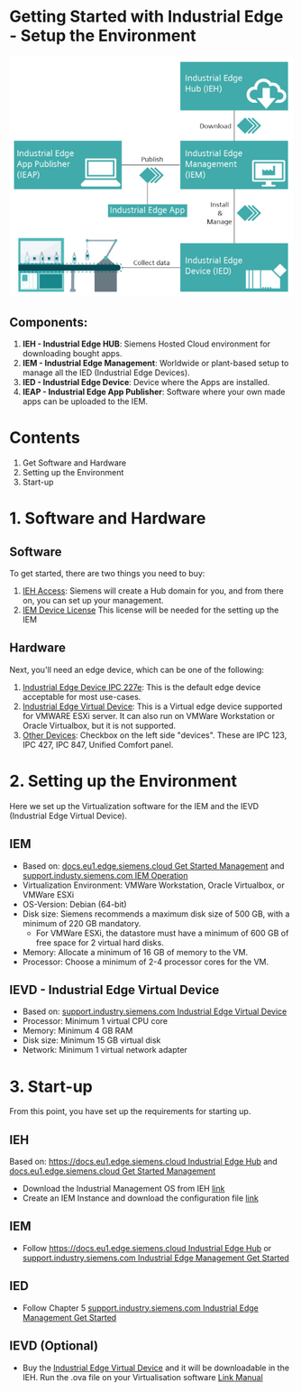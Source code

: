 # Getting Started with Industrial Edge - Setup the Environment

![Industrial Edge](assets/20230605_155403_image.png)

## Components:

1. **IEH - Industrial Edge HUB**: Siemens Hosted Cloud environment for downloading bought apps.
2. **IEM - Industrial Edge Management**: Worldwide or plant-based setup to manage all the IED (Industrial Edge Devices).
3. **IED - Industrial Edge Device**: Device where the Apps are installed.
4. **IEAP - Industrial Edge App Publisher**: Software where your own made apps can be uploaded to the IEM.

# Contents

1. Get Software and Hardware
2. Setting up the Environment
3. Start-up

# 1. Software and Hardware

## Software

To get started, there are two things you need to buy:

1. [IEH Access](https://www.dex.siemens.com/edge/manufacturing-process-industries/industrial-edge-access): Siemens will create a Hub domain for you, and from there on, you can set up your management.
2. [IEM Device License](https://www.dex.siemens.com/edge/manufacturing-process-industries/industrial-edge-device-license) This license will be needed for the setting up the IEM

## Hardware

Next, you'll need an edge device, which can be one of the following:

1. [Industrial Edge Device IPC 227e](https://www.dex.siemens.com/edge/manufacturing-process-industries/simatic-ipc227e-industrial-edge-device): This is the default edge device acceptable for most use-cases.
2. [Industrial Edge Virtual Device](https://www.dex.siemens.com/edge/manufacturing-process-industries/industrial-edge-virtual-device?cartId=584ee2f4-7d4a-475b-96ac-cfaa21ba2604&cclcl=nl_NL): This is a Virtual edge device supported for VMWARE ESXi server. It can also run on VMWare Workstation or Oracle Virtualbox, but it is not supported.
3. [Other Devices](https://www.dex.siemens.com/edge/manufacturing-process-industries): Checkbox on the left side "devices". These are IPC 123, IPC 427, IPC 847, Unified Comfort panel.

# 2. Setting up the Environment

Here we set up the Virtualization software for the IEM and the IEVD (Industrial Edge Virtual Device).

## IEM

- Based on: [docs.eu1.edge.siemens.cloud Get Started Management](https://docs.eu1.edge.siemens.cloud/get_started_and_operate/industrial_edge_management/setup/setting_up_the_iem/setup_steps.html) and [support.industy.siemens.com IEM Operation](https://support.industry.siemens.com/cs/document/109814453/industrial-edge-management-operation-10-22)
- Virtualization Environment: VMWare Workstation, Oracle Virtualbox, or VMWare ESXi
- OS-Version: Debian (64-bit)
- Disk size: Siemens recommends a maximum disk size of 500 GB, with a minimum of 220 GB mandatory.
  - For VMWare ESXi, the datastore must have a minimum of 600 GB of free space for 2 virtual hard disks.
- Memory: Allocate a minimum of 16 GB of memory to the VM.
- Processor: Choose a minimum of 2-4 processor cores for the VM.

## IEVD - Industrial Edge Virtual Device

- Based on: [support.industry.siemens.com Industrial Edge Virtual Device](https://support.industry.siemens.com/cs/document/109809569/industrial-edge-virtual-device?dti=0&lc=en-US)
- Processor: Minimum 1 virtual CPU core
- Memory: Minimum 4 GB RAM
- Disk size: Minimum 15 GB virtual disk
- Network: Minimum 1 virtual network adapter

# 3. Start-up

From this point, you have set up the requirements for starting up.

## IEH

Based on: [https://docs.eu1.edge.siemens.cloud Industrial Edge Hub](https://docs.eu1.edge.siemens.cloud/get_started_and_operate/industrial_edge_hub/setup/ieh_index.html) and [docs.eu1.edge.siemens.cloud Get Started Management](https://docs.eu1.edge.siemens.cloud/get_started_and_operate/industrial_edge_management/setup/setting_up_the_iem/setup_steps.html)

- Download the Industrial Management OS from IEH [link](https://docs.eu1.edge.siemens.cloud/get_started_and_operate/industrial_edge_management/setup/setting_up_the_iem/downloading_the_iem_os.html)
- Create an IEM Instance and download the configuration file [link](https://docs.eu1.edge.siemens.cloud/get_started_and_operate/industrial_edge_management/setup/setting_up_the_iem/creating_an_iem_instance_and_downloading_the_configuration_file.html)

## IEM

- Follow [https://docs.eu1.edge.siemens.cloud Industrial Edge Hub](https://docs.eu1.edge.siemens.cloud/get_started_and_operate/industrial_edge_hub/setup/ieh_index.html) or [support.industry.siemens.com Industrial Edge Management Get Started](https://support.industry.siemens.com/cs/document/109814452/industrial-edge-management-getting-started-10-22?dti=0&lc=en-US)

## IED

- Follow Chapter 5 [support.industry.siemens.com Industrial Edge Management Get Started](https://support.industry.siemens.com/cs/document/109814452/industrial-edge-management-getting-started-10-22?dti=0&lc=en-US)

## IEVD (Optional)

- Buy the [Industrial Edge Virtual Device](https://www.dex.siemens.com/edge/manufacturing-process-industries/industrial-edge-virtual-device?cartId=584ee2f4-7d4a-475b-96ac-cfaa21ba2604&cclcl=nl_NL) and it will be downloadable in the IEH. Run the .ova file on your Virtualisation software [Link Manual](https://support.industry.siemens.com/cs/document/109809569/industrial-edge-virtual-device?dti=0&lc=en-US)


